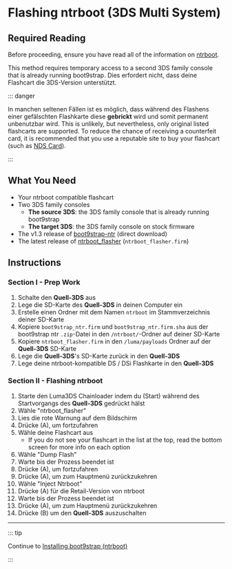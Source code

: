# Flashing ntrboot (3DS Multi System)

## Required Reading

Before proceeding, ensure you have read all of the information on [ntrboot](ntrboot).

This method requires temporary access to a second 3DS family console that is already running boot9strap. Dies erfordert nicht, dass deine Flashcart die 3DS-Version unterstützt.

::: danger

In manchen seltenen Fällen ist es möglich, dass während des Flashens einer gefälschten Flashkarte diese **gebrickt** wird und somit permanent unbenutzbar wird. This is unlikely, but nevertheless, only original listed flashcarts are supported. To reduce the chance of receiving a counterfeit card, it is recommended that you use a reputable site to buy your flashcart (such as [NDS Card](https://www.nds-card.com/)).

:::

## What You Need

- Your ntrboot compatible flashcart
- Two 3DS family consoles
  - **The source 3DS**: the 3DS family console that is already running boot9strap
  - **The target 3DS**: the 3DS family console on stock firmware
- The v1.3 release of [boot9strap-ntr](https://github.com/SciresM/boot9strap/releases/download/1.3/boot9strap-1.3-ntr.zip) (direct download)
- The latest release of [ntrboot_flasher](https://github.com/ntrteam/ntrboot_flasher/releases/latest) (`ntrboot_flasher.firm`)

## Instructions

### Section I - Prep Work

1. Schalte den **Quell-3DS** aus
2. Lege die SD-Karte des **Quell-3DS** in deinen Computer ein
3. Erstelle einen Ordner mit dem Namen `ntrboot` im Stammverzeichnis deiner SD-Karte
4. Kopiere `boot9strap_ntr.firm` und `boot9strap_ntr.firm.sha` aus der boot9strap ntr `.zip`-Datei in den `/ntrboot/`-Ordner auf deiner SD-Karte
5. Kopiere `ntrboot_flasher.firm` in den `/luma/payloads` Ordner auf der **Quell-3DS** SD-Karte
6. Lege die **Quell-3DS**'s SD-Karte zurück in den **Quell-3DS**
7. Lege deine ntrboot-kompatible DS / DSi Flashkarte in den **Quell-3DS**

### Section II - Flashing ntrboot

1. Starte den Luma3DS Chainloader indem du (Start) während des Startvorgangs des **Quell-3DS** gedrückt hälst
2. Wähle "ntrboot_flasher"
3. Lies die rote Warnung auf dem Bildschirm
4. Drücke (A), um fortzufahren
5. Wähle deine Flashcart aus
   - If you do not see your flashcart in the list at the top, read the bottom screen for more info on each option
6. Wähle "Dump Flash"
7. Warte bis der Prozess beendet ist
8. Drücke (A), um fortzufahren
9. Drücke (A), um zum Hauptmenü zurückzukehren
10. Wähle "Inject Ntrboot"
11. Drücke (A) für die Retail-Version von ntrboot
12. Warte bis der Prozess beendet ist
13. Drücke (A), um zum Hauptmenü zurückzukehren
14. Drücke (B) um den **Quell-3DS** auszuschalten

___

::: tip

Continue to [Installing boot9strap (ntrboot)](installing-boot9strap-\(ntrboot\))

:::

